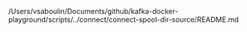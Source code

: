 /Users/vsaboulin/Documents/github/kafka-docker-playground/scripts/../connect/connect-spool-dir-source/README.md